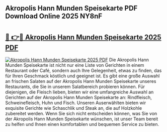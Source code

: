 ## Akropolis Hann Munden Speisekarte PDF Download Online 2025 NY8nF

# <h2><a href="http://gc9ab8.nevu.top/?p=Akropolis+Hann+Munden+Speisekarte">🔗 👉🔴 Akropolis Hann Munden Speisekarte 2025 PDF</a></h2>

[![Akropolis Hann Munden Speisekarte 2025 PDF](https://i.imgur.com/dBaPXMq.png)](http://gc9ab8.nevu.top/?p=Akropolis+Hann+Munden+Speisekarte)
Die Akropolis Hann Munden Speisekarte ist nicht nur eine Liste von Gerichten in einem Restaurant oder Café, sondern auch Ihre Gelegenheit, etwas zu finden, das für Ihren Geschmack köstlich und geeignet ist. Es gibt eine große Auswahl an frischen Salaten auf der Akropolis Hann Munden Speisekarte unseres Restaurants, die Sie in unserem Salatbereich probieren können. Für diejenigen, die Fleisch lieben, bieten wir eine umfangreiche Auswahl an Gerichten auf der Akropolis Hann Munden Speisekarte an: Rindfleisch, Schweinefleisch, Huhn und Fisch. Unseren Auserwählten bieten wir exquisite Gerichte wie Schaschlik und Steak an, die auf Holzkohle zubereitet werden. Wenn Sie sich nicht entscheiden können, was Sie von der Akropolis Hann Munden Speisekarte wünschen, ist unser Team bereit zu helfen und Ihnen einen komfortablen und bequemen Service zu bieten.
